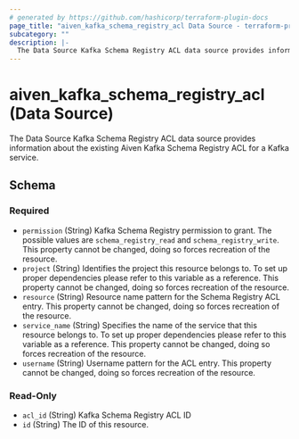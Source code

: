 ```yaml
---
# generated by https://github.com/hashicorp/terraform-plugin-docs
page_title: "aiven_kafka_schema_registry_acl Data Source - terraform-provider-aiven"
subcategory: ""
description: |-
  The Data Source Kafka Schema Registry ACL data source provides information about the existing Aiven Kafka Schema Registry ACL for a Kafka service.
---
```


# aiven_kafka_schema_registry_acl (Data Source)

The Data Source Kafka Schema Registry ACL data source provides information about the existing Aiven Kafka Schema Registry ACL for a Kafka service.



<!-- schema generated by tfplugindocs -->
## Schema

### Required

- `permission` (String) Kafka Schema Registry permission to grant. The possible values are `schema_registry_read` and `schema_registry_write`. This property cannot be changed, doing so forces recreation of the resource.
- `project` (String) Identifies the project this resource belongs to. To set up proper dependencies please refer to this variable as a reference. This property cannot be changed, doing so forces recreation of the resource.
- `resource` (String) Resource name pattern for the Schema Registry ACL entry. This property cannot be changed, doing so forces recreation of the resource.
- `service_name` (String) Specifies the name of the service that this resource belongs to. To set up proper dependencies please refer to this variable as a reference. This property cannot be changed, doing so forces recreation of the resource.
- `username` (String) Username pattern for the ACL entry. This property cannot be changed, doing so forces recreation of the resource.

### Read-Only

- `acl_id` (String) Kafka Schema Registry ACL ID
- `id` (String) The ID of this resource.
